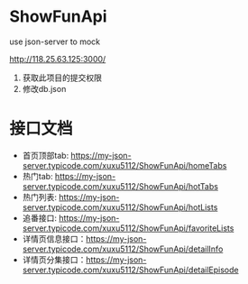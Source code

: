 # ShowFunApi
use json-server to mock



http://118.25.63.125:3000/



1. 获取此项目的提交权限
2. 修改db.json  

# 接口文档
- 首页顶部tab: https://my-json-server.typicode.com/xuxu5112/ShowFunApi/homeTabs
- 热门tab: https://my-json-server.typicode.com/xuxu5112/ShowFunApi/hotTabs
- 热门列表: https://my-json-server.typicode.com/xuxu5112/ShowFunApi/hotLists
- 追番接口: https://my-json-server.typicode.com/xuxu5112/ShowFunApi/favoriteLists
- 详情页信息接口：https://my-json-server.typicode.com/xuxu5112/ShowFunApi/detailInfo
- 详情页分集接口：https://my-json-server.typicode.com/xuxu5112/ShowFunApi/detailEpisode

